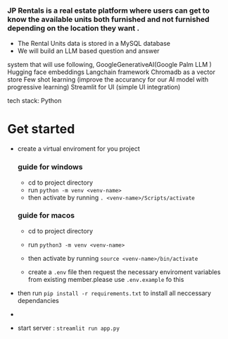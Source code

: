 ### JP Rentals  is a real estate platform where users can get to know the available units both furnished and not furnished depending on the location they want .

* The Rental Units data is stored in a MySQL database
* We will build an LLM based question and answer 
  
system that will use following,
GoogleGenerativeAI(Google Palm LLM )
Hugging face embeddings
Langchain framework
Chromadb as a vector store
Few shot learning (improve the accurancy for our AI model  with progressive learning)
Streamlit for UI (simple UI integration)

tech stack:
Python

# Get started
- create a virtual enviroment for you project

  ### guide for windows

  - cd to project directory
  - run `python -m venv <venv-name>`
  - then activate by running `. <venv-name>/Scripts/activate`

  ### guide for macos

  - cd to project directory
  - run `python3 -m venv <venv-name>`
  - then activate by running `source <venv-name>/bin/activate`

  - create a `.env` file then request the necessary enviroment variables from existing member.please use `.env.example` fo this
  
- then run `pip install -r requirements.txt` to install all neccessary dependancies
- 
- start server : `streamlit run app.py`
